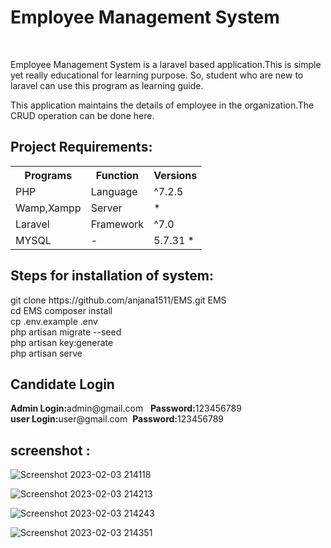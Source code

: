 <h1>Employee Management System</h1>
<br>
<p>Employee Management System is a laravel based application.This is simple yet really educational for learning purpose. So, student who are new to laravel can use this program as learning guide.
</p>
<p>
This application maintains the details of employee in the organization.The CRUD operation can be done here.
</p>
<h2>Project Requirements:</h2>
 <table>
     <tr>
        <th>Programs</th>
        <th>Function</th>
        <th>Versions</th>
    </tr>
    <tr>
        <td>PHP</td>
        <td>Language</td>
        <td>^7.2.5</td>
    </tr>
    <tr>
        <td>Wamp,Xampp</td>
        <td>Server</td>
        <td>*</td>
    </tr>
    <tr>
        <td>Laravel</td>
        <td>Framework</td>
        <td>^7.0</td>
    </tr>
     <tr>
        <td>MYSQL</td>
        <td>-</td>
        <td>5.7.31 *</td>
    </tr>
</table>
<h2>Steps for installation of system:</h2>
<p>
git clone https://github.com/anjana1511/EMS.git EMS
<br>
cd EMS
composer install
<br>
cp .env.example .env
<br>
php artisan migrate --seed
<br>
php artisan key:generate
<br>
php artisan serve
<br>
</p>
<h2>Candidate Login</h2>
<b>Admin Login:</b>admin@gmail.com &nbsp; <b>Password:</b>123456789 <br>
<b>user Login:</b>user@gmail.com &nbsp;<b>Password:</b>123456789

<h2>screenshot :</h2>

![Screenshot 2023-02-03 214118](https://user-images.githubusercontent.com/72943364/216665104-c5c0587f-cee2-48d0-ab65-ac5859f6f8ef.png)

![Screenshot 2023-02-03 214213](https://user-images.githubusercontent.com/72943364/216665156-f32827e9-d06e-4331-b997-58b421d84511.png)

![Screenshot 2023-02-03 214243](https://user-images.githubusercontent.com/72943364/216665253-0e575782-f235-4442-abc2-d8f37acfe944.png)

![Screenshot 2023-02-03 214351](https://user-images.githubusercontent.com/72943364/216665679-24947b86-9d2e-451c-b620-21cd493526ad.png)

